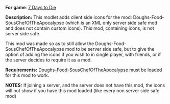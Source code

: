 **For game**: [7 Days to Die](https://7daystodie.com)

**Description:**
This modlet adds client side icons for the mod: Doughs-Food-SousChefOfTheApocalypse
(which is an XML only server side safe mod and does not contain custom icons).
This mod, containing icons, is not server side safe.

This mod was made so as to still allow the Doughs-Food-SousChefOfTheApocalypse mod
to be server side safe, but to give the option of adding the icons if you wish to
in single player, with friends, or if the server decides to require it as a mod.

**Requirements:**
Doughs-Food-SousChefOfTheApocalypse must be loaded for this mod to work.

**NOTES:**
If joining a server, and the server does not have this mod, the icons
will not show if you have this mod loaded (like every non server side safe mod)


